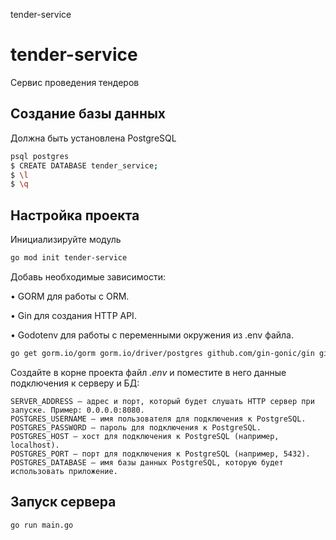 tender-service

# tender-service

Сервис проведения тендеров

## Создание базы данных
Должна быть установлена PostgreSQL

```bash
psql postgres
$ CREATE DATABASE tender_service;
$ \l
$ \q
```

## Настройка проекта
Инициализируйте модуль

```bash
go mod init tender-service
```

Добавь необходимые зависимости:

•	GORM для работы с ORM.

•	Gin для создания HTTP API.

•	Godotenv для работы с переменными окружения из .env файла.

```bash
go get gorm.io/gorm gorm.io/driver/postgres github.com/gin-gonic/gin github.com/joho/godotenv
```

Создайте в корне проекта файл *.env* и поместите в него данные подключения к серверу и БД:

```
SERVER_ADDRESS — адрес и порт, который будет слушать HTTP сервер при запуске. Пример: 0.0.0.0:8080.
POSTGRES_USERNAME — имя пользователя для подключения к PostgreSQL.
POSTGRES_PASSWORD — пароль для подключения к PostgreSQL.
POSTGRES_HOST — хост для подключения к PostgreSQL (например, localhost).
POSTGRES_PORT — порт для подключения к PostgreSQL (например, 5432).
POSTGRES_DATABASE — имя базы данных PostgreSQL, которую будет использовать приложение.
```

## Запуск сервера

```bash
go run main.go
```
